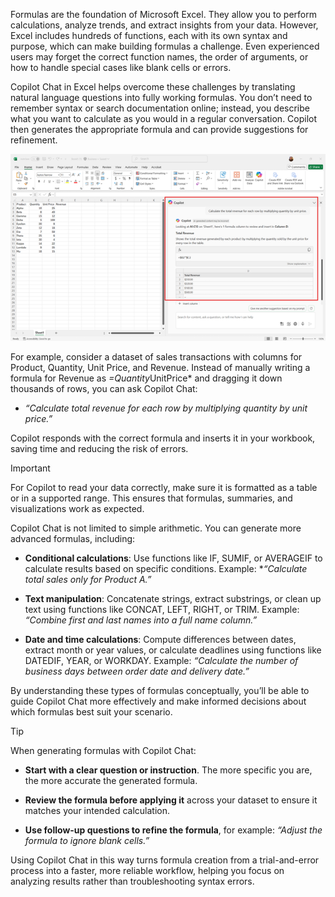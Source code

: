 Formulas are the foundation of Microsoft Excel. They allow you to perform calculations, analyze trends, and extract insights from your data. However, Excel includes hundreds of functions, each with its own syntax and purpose, which can make building formulas a challenge. Even experienced users may forget the correct function names, the order of arguments, or how to handle special cases like blank cells or errors.

Copilot Chat in Excel helps overcome these challenges by translating natural language questions into fully working formulas. You don’t need to remember syntax or search documentation online; instead, you describe what you want to calculate as you would in a regular conversation. Copilot then generates the appropriate formula and can provide suggestions for refinement.

[![A screenshot of Copilot Chat in Excel showing a formula being generated in the sidebar.](../media/formula-inline.png)](../media/formula-expanded.png#lightbox)

For example, consider a dataset of sales transactions with columns for Product, Quantity, Unit Price, and Revenue. Instead of manually writing a formula for Revenue as *=Quantity*UnitPrice* and dragging it down thousands of rows, you can ask Copilot Chat:

- *“Calculate total revenue for each row by multiplying quantity by unit price.”*

Copilot responds with the correct formula and inserts it in your workbook, saving time and reducing the risk of errors.

> [!IMPORTANT]
> For Copilot to read your data correctly, make sure it is formatted as a table or in a supported range. This ensures that formulas, summaries, and visualizations work as expected.

Copilot Chat is not limited to simple arithmetic. You can generate more advanced formulas, including:

- **Conditional calculations**: Use functions like IF, SUMIF, or AVERAGEIF to calculate results based on specific conditions. Example: **“Calculate total sales only for Product A.”*

- **Text manipulation**: Concatenate strings, extract substrings, or clean up text using functions like CONCAT, LEFT, RIGHT, or TRIM. Example: *“Combine first and last names into a full name column.”*

- **Date and time calculations**: Compute differences between dates, extract month or year values, or calculate deadlines using functions like DATEDIF, YEAR, or WORKDAY. Example: *“Calculate the number of business days between order date and delivery date.”*

By understanding these types of formulas conceptually, you’ll be able to guide Copilot Chat more effectively and make informed decisions about which formulas best suit your scenario.

> [!TIP]
>
> When generating formulas with Copilot Chat:
>
> - **Start with a clear question or instruction**. The more specific you are, the more accurate the generated formula.
>
> - **Review the formula before applying it** across your dataset to ensure it matches your intended calculation.
>
> - **Use follow-up questions to refine the formula**, for example: *“Adjust the formula to ignore blank cells.”*
>
> Using Copilot Chat in this way turns formula creation from a trial-and-error process into a faster, more reliable workflow, helping you focus on analyzing results rather than troubleshooting syntax errors.